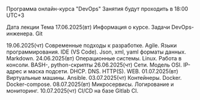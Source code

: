 Программа онлайн-курса  "DevOps"
Занятия будут проходить в 18:00 UTC+3

Дата лекции
Тема
17.06.2025(вт)
Информация о курсе. Задачи DevOps-инженера. Git

19.06.2025(чт)
Современные подходы к разработке. Agile. Языки программирования. IDE (VS Code). Json, xml, yaml форматы данных. Markdown.
24.06.2025(вт)
Операционные системы. Linux. Работа в консоли. BASH-, python-скрипты
26.06.2025(чт)
Сети. Модель OSI. IP-адрес и маска подсети. DHCP. DNS. HTTP(S). WEB.
01.07.2025(вт)
Виртуальные машины. Ansible.
03.07.2025(чт)
Контейнеры. Docker. Docker-compose.
08.07.2025(вт)
Микросервисы. Логирование и мониторинг.
10.07.2025(чт)
CI/CD на базе Gitlab CI.

